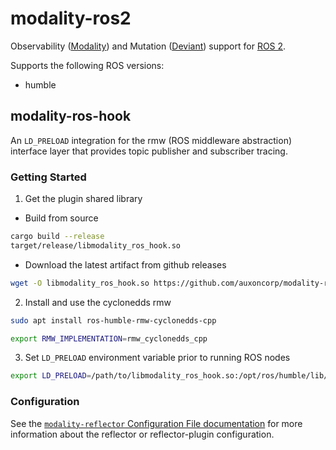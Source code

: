 # modality-ros2

Observability ([Modality](https://docs.auxon.io/modality/)) and Mutation ([Deviant](https://docs.auxon.io/deviant/)) support for [ROS 2](https://www.ros.org/).

Supports the following ROS versions:
* humble

## modality-ros-hook

An `LD_PRELOAD` integration for the rmw (ROS middleware abstraction) interface layer that provides topic
publisher and subscriber tracing.

### Getting Started

1. Get the plugin shared library
  * Build from source
  ```bash
  cargo build --release
  target/release/libmodality_ros_hook.so
  ```
  * Download the latest artifact from github releases
  ```bash
  wget -O libmodality_ros_hook.so https://github.com/auxoncorp/modality-ros2/releases/latest/download/libmodality_ros_hook_22.04_amd64.so
  ```
2. Install and use the cyclonedds rmw
  ```bash
  sudo apt install ros-humble-rmw-cyclonedds-cpp

  export RMW_IMPLEMENTATION=rmw_cyclonedds_cpp
  ```
3. Set `LD_PRELOAD` environment variable prior to running ROS nodes
  ```bash
  export LD_PRELOAD=/path/to/libmodality_ros_hook.so:/opt/ros/humble/lib/librmw_fastrtps_cpp.so
  ```

### Configuration

See the [`modality-reflector` Configuration File documentation](https://docs.auxon.io/modality/ingest/modality-reflector-configuration-file.html) for more information
about the reflector or reflector-plugin configuration.

